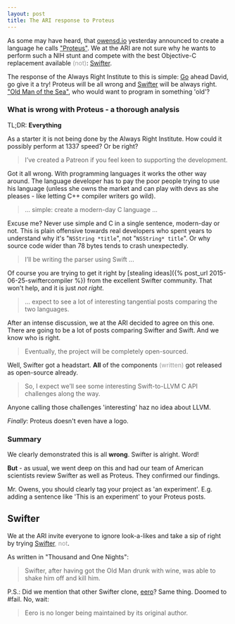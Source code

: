 ```yaml
---
layout: post
title: The ARI response to Proteus
---
```

As some may have heard, that [owensd.io](http://owensd.io) 
yesterday announced to create a language he calls
["Proteus"](http://owensd.io/2015/09/03/development-starts.html).
We at the ARI are not sure why he wants to perform such a NIH stunt and compete
with the best Objective-C replacement available
<span style="color: #999">(not)</span>:
[Swifter](http://swifter-lang.org/).

The response of the Always Right Institute to this is simple:
[Go](http://golang.org) ahead David, go give it a try!
Proteus will be all wrong and [Swifter](http://swifter-lang.org/)
will be always right.
["Old Man of the Sea"](https://en.wikipedia.org/wiki/Old_Man_of_the_Sea),
who would want to program in something 'old'?

### What is wrong with Proteus - a thorough analysis
TL;DR: **Everything**

As a starter it is not being done by the Always Right Institute. How could it
possibly perform at 1337 speed? Or be right?

> I’ve created a Patreon if you feel keen to supporting the development.

Got it all wrong. With programming languages it works the other way
around. The language developer has to pay the poor people trying to use his
language
(unless she owns the market and can play with devs as she pleases - like
 letting C++ compiler writers go wild).

> ... simple: create a modern-day C language ...

Excuse me? Never use simple and C in a single sentence, modern-day or not.
This is plain offensive towards real developers who spent years to understand
why it's <nobr>"`NSString *title`"</nobr>, not <nobr>"`NSString* title`"</nobr>.
Or why source code wider than 78 bytes tends to crash unexpectedly.

> I’ll be writing the parser using Swift ...

Of course you are trying to get it right by
[stealing ideas]({% post_url 2015-06-25-swiftercompiler %})
from the excellent Swifter community. That won't help, and it is just 
*not right*.

> ... expect to see a lot of interesting tangential posts comparing the two
> languages.

After an intense discussion, we at the ARI decided to agree on this one.
There are going to be a lot of posts comparing Swifter and Swift.
And we know who is right.

> Eventually, the project will be completely open-sourced.

Well, Swifter got a headstart. **All** of the components
<span style="color: #999">(written)</span>
got released as open-source already.

> So, I expect we’ll see some interesting Swift-to-LLVM C API challenges along
> the way.

Anyone calling those challenges 'interesting' haz no idea about LLVM.

*Finally*: Proteus doesn't even have a logo.

### Summary

We clearly demonstrated this is all **wrong**. Swifter is alright. Word!

**But** - as usual, we went deep on this and had our team of American scientists
review Swifter as well as Proteus. They confirmed our findings.

Mr. Owens, you should clearly tag your project as 'an experiment'. E.g. adding
a sentence like 'This is an experiment' to your Proteus posts.

## Swifter

We at the ARI invite everyone to ignore look-a-likes and take a sip of right
by trying
[Swifter](http://swifter-lang.org/)<span style="color: #999">, not</span>.

As written in "Thousand and One Nights":

> Swifter, after having got the Old Man drunk with wine, was able to shake him
> off and kill him.

P.S.: Did we mention that other Swifter clone, [eero](http://eerolanguage.org)?
Same thing. Doomed to #fail.
No, wait:

> Eero is no longer being maintained by its original author.
